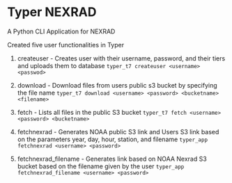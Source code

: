 # Typer NEXRAD


A Python CLI Application for NEXRAD

Created five user functionalities in Typer 

1. createuser - Creates user with their username, password, and their tiers and uploads them to database
  `typer_t7 createuser <username> <passwod>`

2. download - Download files from users public s3 bucket by specifying the file name
   `typer_t7 download <username> <password> <bucketname> <filename>`

3. fetch - Lists all files in the public S3 bucket 
   `typer_t7 fetch <username> <password> <bucketname>`

4. fetchnexrad - Generates NOAA public S3 link and Users S3 link based on the parameters year, day, hour, station, and filename
   `typer_app fetchnexrad <username> <password>`

5. fetchnexrad_filename - Generates link based on NOAA Nexrad S3 bucket based on the filename given by the user
   `typer_app  fetchnexrad_filename <username> <password>`

